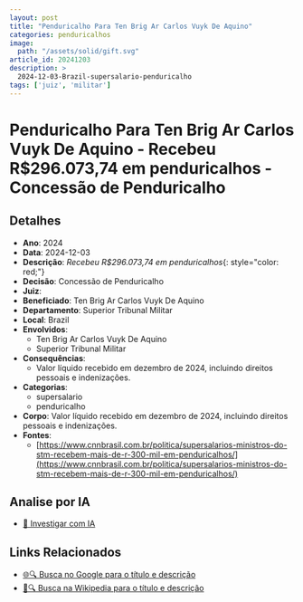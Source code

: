 ```yaml
---
layout: post
title: "Penduricalho Para Ten Brig Ar Carlos Vuyk De Aquino"
categories: penduricalhos 
image:
  path: "/assets/solid/gift.svg"
article_id: 20241203
description: >
  2024-12-03-Brazil-supersalario-penduricalho
tags: ['juiz', 'militar']
---
```


# Penduricalho Para Ten Brig Ar Carlos Vuyk De Aquino - Recebeu R$296.073,74 em penduricalhos - Concessão de Penduricalho

## Detalhes
- **Ano**: 2024
- **Data**: 2024-12-03
- **Descrição**: <i class="fas fa-money-bill-wave"></i> *Recebeu R$296.073,74 em penduricalhos*{: style="color: red;"}
- **Decisão**: Concessão de Penduricalho
- **Juiz**: 
- **Beneficiado**: Ten Brig Ar Carlos Vuyk De Aquino
- **Departamento**: Superior Tribunal Militar
- **Local**: Brazil
- **Envolvidos**:
  - Ten Brig Ar Carlos Vuyk De Aquino
  - Superior Tribunal Militar
- **Consequências**:
  - Valor líquido recebido em dezembro de 2024, incluindo direitos pessoais e indenizações.
- **Categorias**:
  - supersalario
  - penduricalho
- **Corpo**: Valor líquido recebido em dezembro de 2024, incluindo direitos pessoais e indenizações.
- **Fontes**:
  - [https://www.cnnbrasil.com.br/politica/supersalarios-ministros-do-stm-recebem-mais-de-r-300-mil-em-penduricalhos/](https://www.cnnbrasil.com.br/politica/supersalarios-ministros-do-stm-recebem-mais-de-r-300-mil-em-penduricalhos/)

## Analise por IA
- [🤖 Investigar com IA](https://www.perplexity.ai/search?q=%22penduricalhos%20judiciais%20Brasil%22%20Penduricalho%20Para%20Ten%20Brig%20Ar%20Carlos%20Vuyk%20De%20Aquino%20Recebeu%20R%24296.073%2C74%20em%20penduricalhos%20Brazil%202024-12-03%20%20Ten%20Brig%20Ar%20Carlos%20Vuyk%20De%20Aquino)

## Links Relacionados
- [🌐🔍 Busca no Google para o título e descrição](https://www.google.com/search?q=%22penduricalhos%20judiciais%20Brasil%22%20Penduricalho%20Para%20Ten%20Brig%20Ar%20Carlos%20Vuyk%20De%20Aquino%20Recebeu%20R%24296.073%2C74%20em%20penduricalhos%20Brazil%202024-12-03%20%20Ten%20Brig%20Ar%20Carlos%20Vuyk%20De%20Aquino)
- [📖🔍 Busca na Wikipedia para o título e descrição](https://pt.wikipedia.org/w/index.php?search=%22penduricalhos%20judiciais%20Brasil%22%20Penduricalho%20Para%20Ten%20Brig%20Ar%20Carlos%20Vuyk%20De%20Aquino%20Recebeu%20R%24296.073%2C74%20em%20penduricalhos%20Brazil%202024-12-03%20%20Ten%20Brig%20Ar%20Carlos%20Vuyk%20De%20Aquino)

